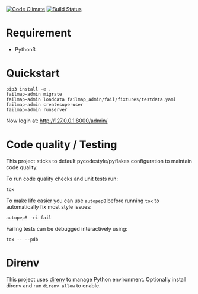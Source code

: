 [![Code Climate](https://codeclimate.com/github/failmap/admin/badges/gpa.svg)](https://codeclimate.com/github/failmap/admin) [![Build Status](https://travis-ci.org/failmap/admin.svg?branch=master)](https://travis-ci.org/failmap/admin)

# Requirement

- Python3

# Quickstart

    pip3 install -e .
    failmap-admin migrate
    failmap-admin loaddata failmap_admin/fail/fixtures/testdata.yaml
    failmap-admin createsuperuser
    failmap-admin runserver

Now login at: http://127.0.0.1:8000/admin/

# Code quality / Testing

This project sticks to default pycodestyle/pyflakes configuration to maintain code quality.

To run code quality checks and unit tests run:

    tox

To make life easier you can use `autopep8` before running `tox` to automatically fix most style issues:

    autopep8 -ri fail

Failing tests can be debugged interactively using:

    tox -- --pdb

# Direnv

This project uses [direnv](https://direnv.net/) to manage Python environment. Optionally install direnv and run `direnv allow` to enable.
